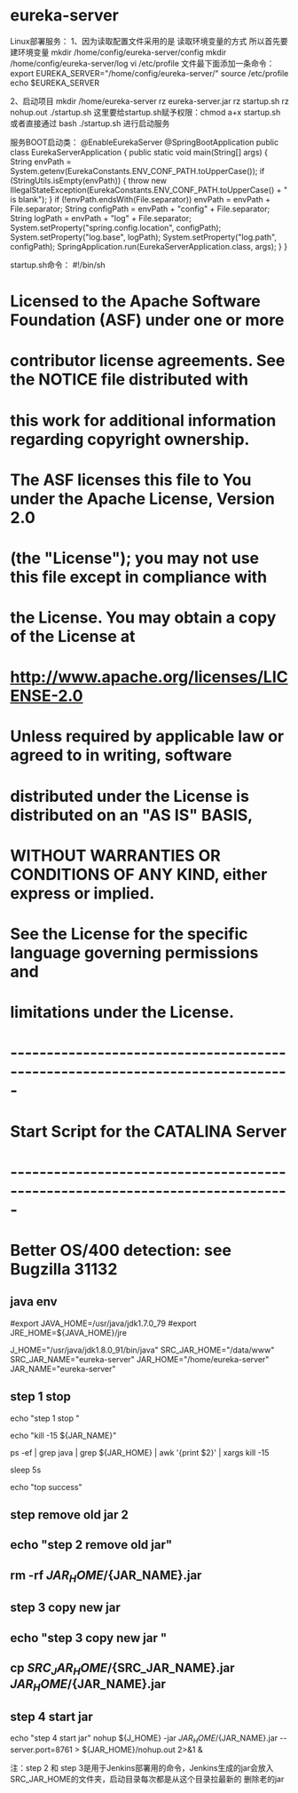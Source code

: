 # eureka-server

Linux部署服务：
1、因为读取配置文件采用的是  读取环境变量的方式   所以首先要建环境变量
mkdir /home/config/eureka-server/config
mkdir /home/config/eureka-server/log
vi /etc/profile
文件最下面添加一条命令：export EUREKA_SERVER="/home/config/eureka-server/"
source /etc/profile
echo $EUREKA_SERVER

2、启动项目
mkdir /home/eureka-server
rz eureka-server.jar
rz startup.sh
rz nohup.out
./startup.sh
这里要给startup.sh赋予权限：chmod a+x startup.sh
或者直接通过 bash ./startup.sh 进行启动服务

服务BOOT启动类：
@EnableEurekaServer
@SpringBootApplication
public class EurekaServerApplication {
	public static void main(String[] args) {
		String envPath = System.getenv(EurekaConstants.ENV_CONF_PATH.toUpperCase());
		if (StringUtils.isEmpty(envPath)) {
			throw new IllegalStateException(EurekaConstants.ENV_CONF_PATH.toUpperCase() + " is blank");
		}
		if (!envPath.endsWith(File.separator))
			envPath = envPath + File.separator;	
		String configPath = envPath + "config" + File.separator;
		String logPath = envPath + "log" + File.separator;
		System.setProperty("spring.config.location", configPath);
		System.setProperty("log.base", logPath);
		System.setProperty("log.path", configPath);
		SpringApplication.run(EurekaServerApplication.class, args);
	}
}

startup.sh命令：
#!/bin/sh

# Licensed to the Apache Software Foundation (ASF) under one or more
# contributor license agreements.  See the NOTICE file distributed with
# this work for additional information regarding copyright ownership.
# The ASF licenses this file to You under the Apache License, Version 2.0
# (the "License"); you may not use this file except in compliance with
# the License.  You may obtain a copy of the License at
#
#     http://www.apache.org/licenses/LICENSE-2.0
#
# Unless required by applicable law or agreed to in writing, software
# distributed under the License is distributed on an "AS IS" BASIS,
# WITHOUT WARRANTIES OR CONDITIONS OF ANY KIND, either express or implied.
# See the License for the specific language governing permissions and
# limitations under the License.

# -----------------------------------------------------------------------------
# Start Script for the CATALINA Server
# -----------------------------------------------------------------------------
# Better OS/400 detection: see Bugzilla 31132
## java env
#export JAVA_HOME=/usr/java/jdk1.7.0_79
#export JRE_HOME=${JAVA_HOME}/jre

J_HOME="/usr/java/jdk1.8.0_91/bin/java"
SRC_JAR_HOME="/data/www"
SRC_JAR_NAME="eureka-server"
JAR_HOME="/home/eureka-server"
JAR_NAME="eureka-server"

## step 1 stop

echo "step 1 stop "

echo "kill -15 ${JAR_NAME}"

ps -ef | grep java | grep ${JAR_HOME} | awk '{print $2}' | xargs kill -15

sleep 5s

echo "top success"
## step remove old jar 2
## echo "step 2 remove old jar"
## rm -rf ${JAR_HOME}/${JAR_NAME}.jar

## step 3 copy new jar
## echo "step 3 copy new jar "
## cp ${SRC_JAR_HOME}/${SRC_JAR_NAME}.jar  ${JAR_HOME}/${JAR_NAME}.jar
## step 4 start jar
echo "step 4 start jar"
nohup ${J_HOME} -jar ${JAR_HOME}/${JAR_NAME}.jar --server.port=8761 > ${JAR_HOME}/nohup.out 2>&1 &

注：step 2 和 step 3是用于Jenkins部署用的命令，Jenkins生成的jar会放入SRC_JAR_HOME的文件夹，启动目录每次都是从这个目录拉最新的 删除老的jar
